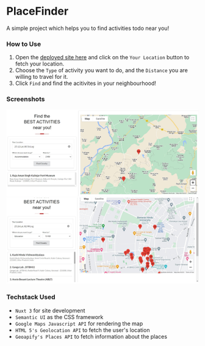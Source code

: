 # PlaceFinder

A simple project which helps you to find activities todo near you!

### How to Use

1. Open the [deployed site here](https://placefinder-eshaanagg.netlify.app/) and click on the `Your Location` button to fetch your location.
2. Choose the `Type` of activity you want to do, and the `Distance` you are willing to travel for it.
3. Click `Find` and find the acitivites in your neighbourhood!

### Screenshots

![Screenshot1](static/README/Screenshot1.jpg)
![Screenshot2](static/README/Screenshot2.jpg)

### Techstack Used

- `Nuxt 3` for site development
- `Semantic UI` as the CSS framework
- `Google Maps Javascript API` for rendering the map
- `HTML 5's Geolocation API` to fetch the user's location
- `Geoapify's Places API` to fetch information about the places
